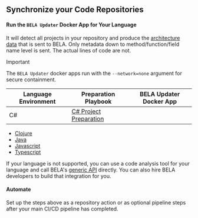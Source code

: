 ## Synchronize your Code Repositories

#### Run the `BELA Updater` Docker App for Your Language

It will detect all projects in your repository and produce the [architecture data](/Concepts.md#ecds) that is sent to BELA. Only metadata down to method/function/field name level is sent. The actual lines of code are not.

> [!IMPORTANT]
> The `BELA Updater` docker apps run with the `--network=none` argument for secure containment.

| Language Environment | Preparation Playbook  | BELA Updater Docker App |
|------------------------|----------------------|-----------------------------|
|C#|[C# Project Preparation](/updaters/.NET.md)
 - [Clojure](/updaters/Clojure.md)
 - [Java](/updaters/Java.md)
 - [Javascript](/updaters/Typescript.md)
 - [Typescript](/updaters/Typescript.md)

If your language is not supported, you can use a code analysis tool for your language and call BELA's [generic API](API.md) directly. You can also hire BELA developers to build that integration for you.
 
#### Automate

Set up the steps above as a repository action or as optional pipeline steps after your main CI/CD pipeline has completed.
